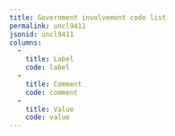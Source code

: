 ```yaml
---
title: Government involvement code list
permalink: uncl9411
jsonid: uncl9411
columns:
  - 
    title: Label
    code: label
  - 
    title: Comment
    code: comment
  - 
    title: Value
    code: value
---
```

